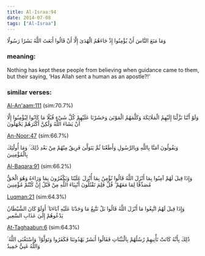 ```yaml
---
title: Al-Israa:94
date: 2014-07-08
tags: ["Al-Israa"]
---
```

وَمَا مَنَعَ النَّاسَ أَنْ يُؤْمِنُوا إِذْ جَاءَهُمُ الْهُدَىٰ إِلَّا أَنْ قَالُوا أَبَعَثَ اللَّهُ بَشَرًا رَسُولًا
### meaning: 
Nothing has kept these people from believing when guidance came to them, but their saying, ‘Has Allah sent a human as an apostle?!’
### similar verses: 

[Al-An'aam:111](/6/111) (sim:70.7%)

وَلَوْ أَنَّنَا نَزَّلْنَا إِلَيْهِمُ الْمَلَائِكَةَ وَكَلَّمَهُمُ الْمَوْتَىٰ وَحَشَرْنَا عَلَيْهِمْ كُلَّ شَيْءٍ قُبُلًا مَا كَانُوا لِيُؤْمِنُوا إِلَّا أَنْ يَشَاءَ اللَّهُ وَلَٰكِنَّ أَكْثَرَهُمْ يَجْهَلُونَ

[An-Noor:47](/24/47) (sim:66.7%)

وَيَقُولُونَ آمَنَّا بِاللَّهِ وَبِالرَّسُولِ وَأَطَعْنَا ثُمَّ يَتَوَلَّىٰ فَرِيقٌ مِنْهُمْ مِنْ بَعْدِ ذَٰلِكَ ۚ وَمَا أُولَٰئِكَ بِالْمُؤْمِنِينَ

[Al-Baqara:91](/2/91) (sim:66.2%)

وَإِذَا قِيلَ لَهُمْ آمِنُوا بِمَا أَنْزَلَ اللَّهُ قَالُوا نُؤْمِنُ بِمَا أُنْزِلَ عَلَيْنَا وَيَكْفُرُونَ بِمَا وَرَاءَهُ وَهُوَ الْحَقُّ مُصَدِّقًا لِمَا مَعَهُمْ ۗ قُلْ فَلِمَ تَقْتُلُونَ أَنْبِيَاءَ اللَّهِ مِنْ قَبْلُ إِنْ كُنْتُمْ مُؤْمِنِينَ

[Luqman:21](/31/21) (sim:64.3%)

وَإِذَا قِيلَ لَهُمُ اتَّبِعُوا مَا أَنْزَلَ اللَّهُ قَالُوا بَلْ نَتَّبِعُ مَا وَجَدْنَا عَلَيْهِ آبَاءَنَا ۚ أَوَلَوْ كَانَ الشَّيْطَانُ يَدْعُوهُمْ إِلَىٰ عَذَابِ السَّعِيرِ

[At-Taghaabun:6](/64/6) (sim:64.3%)

ذَٰلِكَ بِأَنَّهُ كَانَتْ تَأْتِيهِمْ رُسُلُهُمْ بِالْبَيِّنَاتِ فَقَالُوا أَبَشَرٌ يَهْدُونَنَا فَكَفَرُوا وَتَوَلَّوْا ۚ وَاسْتَغْنَى اللَّهُ ۚ وَاللَّهُ غَنِيٌّ حَمِيدٌ
